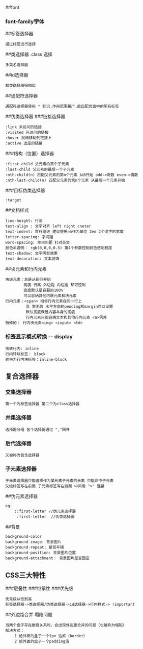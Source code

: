 ##font
### font-family字体

##标签选择器
````
通过标签进行选择
````
##类选择器
.class 选择
````
多类名选择器
````
##id选择器
````
和类选择器很相似
````

##通配符选择器
```
通配符选择器使用 * 标识,作用范围最广,能匹配页面中的所有标签
```

##伪类选择器
###链接选择器
```
:link 未访问的链接
:visited 已访问的链接
:hover 鼠标移动到链接上
:active 选定的链接
```
###结构（位置）选择器
```
:first-child 父元素的首个子元素
:last-child 父元素的最后一个子元素
:nth-child(n) 匹配父元素的第n个元素 从0开始 odd->奇数 even->偶数
:nth-last-child(n) 匹配父元素的第n个元素 从最后一个元素开始
```
###目标伪类选择器
```
:target 
```

##文档样式
```
line-height: 行高
text-align : 文字对齐 left right cneter
text-indent: 首行缩进 建议使用em作为单位 2em 2个汉字的宽度
letter-spacing: 字间距
word-spacing: 单词间距 针对英文
颜色半透明： rgb(0,0,0,0.5) 第4个参数控制颜色透明程度
text-shadow: 文字阴影效果
text-decoration: 文本装饰
```

##块元素和行内元素
```
块级元素：总是从新行开始
        高度 行高 外边距 内边距 都可控制
        宽度默认是容器的100%
        可以容纳其他内联元素和块元素
行内元素：<span> 相邻行内元素在同一行上
         高 宽无效 水平方向的pending和margin可以设置
         默认宽度就是内容本身的宽度
         行内元素只能容纳文本和其他行内元素 <a>例外
特殊的： 行内块元素<img> <input> <td>
```

### 标签显示模式转换 -- display
``` 
块转行内: inline
行内转块标签： block
转换为行内块标签：inline-block
```

## 复合选择器
### 交集选择器
``` 
第一个为标签选择器 第二个为class选择器
```
### 并集选择器
``` 
选择器分组 各个选择器通过 ","隔开 
```
### 后代选择器
``` 
又被称为包含选择器 
```
### 子元素选择器
``` 
子元素选择器只能选择作为某元素子元素的元素 只能命中子元素
父级标签写在前面 子元素标签写在后面 中间用 ">" 连接
```

##伪元素选择器
``` 
eg: 
    ::first-letter //伪元素选择器
     :first-letter  //伪类选择器
```

##背景
``` 
background-color
background-image: 背景图片
background-repeat: 是否平铺
background-position: 背景图片位置
background-attachment： 背景图片是否固定
```

## CSS三大特性
###层叠性
###继承性
###优先级
```
优先级从低到高  
标签选择器->类选择器/伪类选择器->id选择器->行内样式-> !important 
```

##外边距合并 塌陷问题
```
当两个盒子存在嵌套关系时，会出现外边距合并的问题（也被称为塌陷）
解决方式：
    1 给外面的盒子一个1px 边框（border）
    2 给外面的盒子一个padding值
```




